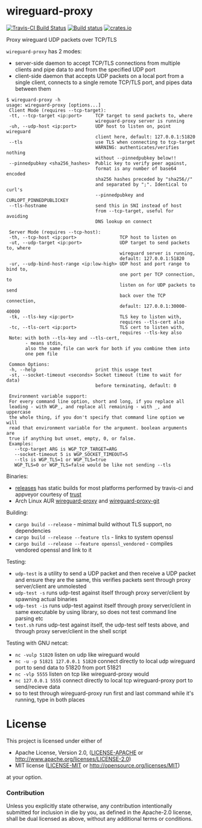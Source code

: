 # wireguard-proxy

[![Travis-CI Build Status](https://api.travis-ci.org/moparisthebest/wireguard-proxy.svg?branch=master)](https://travis-ci.org/moparisthebest/wireguard-proxy)
[![Build status](https://ci.appveyor.com/api/projects/status/vl8c9xdhvgn997d2/branch/master?svg=true)](https://ci.appveyor.com/project/moparisthebest/wireguard-proxy)
[![crates.io](https://img.shields.io/crates/v/wireguard-proxy.svg)](https://crates.io/crates/wireguard-proxy)

Proxy wireguard UDP packets over TCP/TLS

`wireguard-proxy` has 2 modes:
- server-side daemon to accept TCP/TLS connections from multiple clients and pipe data to and from the specified UDP port
- client-side daemon that accepts UDP packets on a local port from a single client, connects to a single remote TCP/TLS port, and pipes data between them

```
$ wireguard-proxy -h
usage: wireguard-proxy [options...]
 Client Mode (requires --tcp-target):
 -tt, --tcp-target <ip:port>     TCP target to send packets to, where
                                 wireguard-proxy server is running
 -uh, --udp-host <ip:port>       UDP host to listen on, point wireguard
                                 client here, default: 127.0.0.1:51820
 --tls                           use TLS when connecting to tcp-target
                                 WARNING: authenticates/verifies nothing
                                 without --pinnedpubkey below!!
 --pinnedpubkey <sha256_hashes>  Public key to verify peer against,
                                 format is any number of base64 encoded
                                 sha256 hashes preceded by "sha256//"
                                 and separated by ";". Identical to curl's
                                 --pinnedpubkey and CURLOPT_PINNEDPUBLICKEY
 --tls-hostname                  send this in SNI instead of host
                                 from --tcp-target, useful for avoiding
                                 DNS lookup on connect

 Server Mode (requires --tcp-host):
 -th, --tcp-host <ip:port>                TCP host to listen on
 -ut, --udp-target <ip:port>              UDP target to send packets to, where
                                          wireguard server is running,
                                          default: 127.0.0.1:51820
 -ur, --udp-bind-host-range <ip:low-high> UDP host and port range to bind to,
                                          one port per TCP connection, to
                                          listen on for UDP packets to send
                                          back over the TCP connection,
                                          default: 127.0.0.1:30000-40000
 -tk, --tls-key <ip:port>                 TLS key to listen with,
                                          requires --tls-cert also
 -tc, --tls-cert <ip:port>                TLS cert to listen with,
                                          requires --tls-key also
 Note: with both --tls-key and --tls-cert,
       - means stdin,
       also the same file can work for both if you combine them into
       one pem file

 Common Options:
 -h, --help                      print this usage text
 -st, --socket-timeout <seconds> Socket timeout (time to wait for data)
                                 before terminating, default: 0

 Environment variable support:
 For every command line option, short and long, if you replace all
 leading - with WGP_, and replace all remaining - with _, and uppercase
 the whole thing, if you don't specify that command line option we will
 read that environment variable for the argument. boolean arguments are
 true if anything but unset, empty, 0, or false.
 Examples:
   --tcp-target ARG is WGP_TCP_TARGET=ARG
   --socket-timeout 5 is WGP_SOCKET_TIMEOUT=5
   --tls is WGP_TLS=1 or WGP_TLS=true
   WGP_TLS=0 or WGP_TLS=false would be like not sending --tls
```

Binaries:

- [releases](https://github.com/moparisthebest/wireguard-proxy/releases) has static builds for most platforms performed by travis-ci and appveyor courtesy of [trust](https://github.com/japaric/trust)
- Arch Linux AUR [wireguard-proxy](https://aur.archlinux.org/packages/wireguard-proxy/) and [wireguard-proxy-git](https://aur.archlinux.org/packages/wireguard-proxy-git/)

Building:

- `cargo build --release` - minimal build without TLS support, no dependencies
- `cargo build --release --feature tls` - links to system openssl
- `cargo build --release --feature openssl_vendored` - compiles vendored openssl and link to it

Testing:

- `udp-test` is a utility to send a UDP packet and then receive a UDP packet and ensure they are the same, this verifies packets sent through proxy server/client are unmolested  
- `udp-test -s` runs udp-test against itself through proxy server/client by spawning actual binaries
- `udp-test -is` runs udp-test against itself through proxy server/client in same executable by using library, so does not test command line parsing etc
- `test.sh` runs udp-test against itself, the udp-test self tests above, and through proxy server/client in the shell script

Testing with GNU netcat:

- `nc -vulp 51820` listen on udp like wireguard would
- `nc -u -p 51821 127.0.0.1 51820` connect directly to local udp wireguard port to send data to 51820 from port 51821
- `nc -vlp 5555` listen on tcp like wireguard-proxy would
- `nc 127.0.0.1 5555` connect directly to local tcp wireguard-proxy port to send/recieve data
- so to test through wireguard-proxy run first and last command while it's running, type in both places

# License

This project is licensed under either of

 * Apache License, Version 2.0, ([LICENSE-APACHE](LICENSE-APACHE) or
   http://www.apache.org/licenses/LICENSE-2.0)
 * MIT license ([LICENSE-MIT](LICENSE-MIT) or
   http://opensource.org/licenses/MIT)

at your option.

### Contribution

Unless you explicitly state otherwise, any contribution intentionally submitted
for inclusion in die by you, as defined in the Apache-2.0 license, shall be
dual licensed as above, without any additional terms or conditions.
